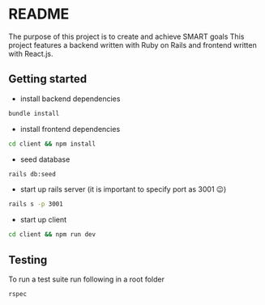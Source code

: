 # README

The purpose of this project is to create and achieve SMART goals
This project features a backend written with Ruby on Rails and frontend written with React.js.

## Getting started
- install backend dependencies
```bash
bundle install
```
- install frontend dependencies
```bash
cd client && npm install
```
- seed database
```bash
rails db:seed
```
- start up rails server (it is important to specify port as 3001 😉)
```bash
rails s -p 3001
```
- start up client
```bash
cd client && npm run dev
```
## Testing
To run a test suite run following in a root folder
```bash
rspec
```
